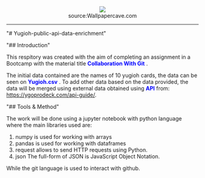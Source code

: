 <div align="center">
    <img src="https://wallpapercave.com/dwp1x/wp2001960.jpg"><br>
    source:Wallpapercave.com
</div>

<style>
blue { color: blue }
</style>

-----------------

"# Yugioh-public-api-data-enrichment" 

"## Introduction"

This respitory was created with the aim of completing an assignment in a Bootcamp with the material title <blue> **Collaboration With Git** </blue>.

The initial data contained are the names of 10 yugioh cards, the data can be seen on <blue> **Yugioh.csv** </blue>.
To add other data based on the data provided, the data will be merged using external data obtained using <blue> **API** </blue> from:
 https://ygoprodeck.com/api-guide/.

"## Tools & Method"

The work will be done using a jupyter notebook with python language where the main libraries used are:
1. numpy is used for working with arrays
2. pandas is used for working with dataframes
3. request allows to send HTTP requests using Python.
4. json The full-form of JSON is JavaScript Object Notation.

While the git language is used to interact with github.